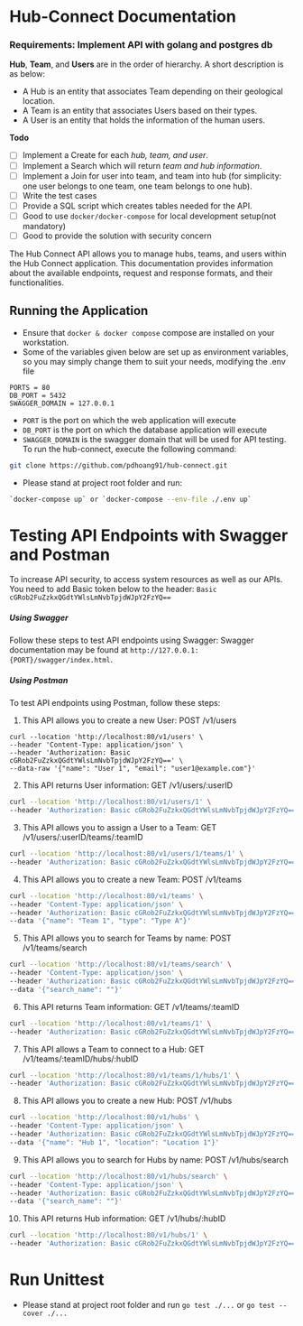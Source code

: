 # Hub-Connect Documentation
### Requirements: Implement API with golang and postgres db

**Hub**, **Team**, and **Users** are in the order of hierarchy. A short description is as below:

- A Hub is an entity that associates Team depending on their geological location.
- A Team is an entity that associates Users based on their types.
- A User is an entity that holds the information of the human users.

**Todo**
- [ ] Implement a Create for each _hub, team, and user_.
- [ ] Implement a Search which will return _team and hub information_.
- [ ] Implement a Join for user into team, and team into hub (for simplicity: one user belongs to one team, one team belongs to one hub).
- [ ] Write the test cases
- [ ] Provide a SQL script which creates tables needed for the API.
- [ ] Good to use `docker/docker-compose` for local development setup(not mandatory)
- [ ] Good to provide the solution with security concern

The Hub Connect API allows you to manage hubs, teams, and users within the Hub Connect application. This documentation provides information about the available endpoints, request and response formats, and their functionalities.


## Running the Application
- Ensure that `docker & docker compose` compose are installed on your workstation.
- Some of the variables given below are set up as environment variables, so you may simply change them to suit your needs, modifying the .env file
```
PORTS = 80
DB_PORT = 5432
SWAGGER_DOMAIN = 127.0.0.1
```
- `PORT` is the port on which the web application will execute
- `DB_PORT` is the port on which the database application will execute
- `SWAGGER_DOMAIN` is the swagger domain that will be used for API testing.
To run the hub-connect, execute the following command:
```sh
git clone https://github.com/pdhoang91/hub-connect.git
```
- Please stand at project root folder and run:
```sh
`docker-compose up` or `docker-compose --env-file ./.env up`
```
# Testing API Endpoints with Swagger and Postman
To increase API security, to access system resources as well as our APIs. You need to add Basic token below to the header:
`Basic cGRob2FuZzkxQGdtYWlsLmNvbTpjdWJpY2FzYQ==`

##### Using Swagger
Follow these steps to test API endpoints using Swagger:
Swagger documentation may be found at `http://127.0.0.1:{PORT}/swagger/index.html`.

#####  Using Postman
To test API endpoints using Postman, follow these steps:

1. This API allows you to create a new User: POST /v1/users
```shell
curl --location 'http://localhost:80/v1/users' \
--header 'Content-Type: application/json' \
--header 'Authorization: Basic cGRob2FuZzkxQGdtYWlsLmNvbTpjdWJpY2FzYQ==' \
--data-raw '{"name": "User 1", "email": "user1@example.com"}'
```

2. This API returns User information: GET /v1/users/:userID
```sh
curl --location 'http://localhost:80/v1/users/1' \
--header 'Authorization: Basic cGRob2FuZzkxQGdtYWlsLmNvbTpjdWJpY2FzYQ=='
```
3. This API allows you to assign a User to a Team: GET /v1/users/:userID/teams/:teamID
```sh
curl --location 'http://localhost:80/v1/users/1/teams/1' \
--header 'Authorization: Basic cGRob2FuZzkxQGdtYWlsLmNvbTpjdWJpY2FzYQ=='
```

4.  This API allows you to create a new Team: POST /v1/teams
```sh
curl --location 'http://localhost:80/v1/teams' \
--header 'Content-Type: application/json' \
--header 'Authorization: Basic cGRob2FuZzkxQGdtYWlsLmNvbTpjdWJpY2FzYQ==' \
--data '{"name": "Team 1", "type": "Type A"}'
```
5.  This API allows you to search for Teams by name: POST /v1/teams/search
```sh
curl --location 'http://localhost:80/v1/teams/search' \
--header 'Content-Type: application/json' \
--header 'Authorization: Basic cGRob2FuZzkxQGdtYWlsLmNvbTpjdWJpY2FzYQ==' \
--data '{"search_name": ""}'
```
6.  This API returns Team information: GET /v1/teams/:teamID
```sh
curl --location 'http://localhost:80/v1/teams/1' \
--header 'Authorization: Basic cGRob2FuZzkxQGdtYWlsLmNvbTpjdWJpY2FzYQ=='
```
7. This API allows a Team to connect to a Hub: GET /v1/teams/:teamID/hubs/:hubID
```sh
curl --location 'http://localhost:80/v1/teams/1/hubs/1' \
--header 'Authorization: Basic cGRob2FuZzkxQGdtYWlsLmNvbTpjdWJpY2FzYQ=='
```

8. This API allows you to create a new Hub: POST /v1/hubs
```sh
curl --location 'http://localhost:80/v1/hubs' \
--header 'Content-Type: application/json' \
--header 'Authorization: Basic cGRob2FuZzkxQGdtYWlsLmNvbTpjdWJpY2FzYQ==' \
--data '{"name": "Hub 1", "location": "Location 1"}'
```
9. This API allows you to search for Hubs by name: POST /v1/hubs/search
```sh
curl --location 'http://localhost:80/v1/hubs/search' \
--header 'Content-Type: application/json' \
--header 'Authorization: Basic cGRob2FuZzkxQGdtYWlsLmNvbTpjdWJpY2FzYQ==' \
--data '{"search_name": ""}'
```
10. This API returns Hub information: GET /v1/hubs/:hubID
```sh
curl --location 'http://localhost:80/v1/hubs/1' \
--header 'Authorization: Basic cGRob2FuZzkxQGdtYWlsLmNvbTpjdWJpY2FzYQ=='
```

# Run Unittest
- Please stand at project root folder and run `go test ./...` or `go test --cover ./...`